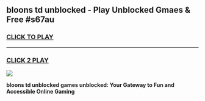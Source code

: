
## bloons td unblocked - Play Unblocked Gmaes & Free #s67au
<h3>
<a href="https://news.freeplayer.one?title=bloons_td_unblocked&ref=26F">CLICK TO PLAY</a></h3>
<hr>

<h3>
<a href="https://news.freeplayer.one?title=bloons_td_unblocked&ref=26F">CLICK 2 PLAY</a>
  
</h3>

<a href="https://news.freeplayer.one?title=bloons_td_unblocked&ref=26F/"><img src="https://clearcache.store/games.png"></a>


**bloons td unblocked games unblocked: Your Gateway to Fun and Accessible Online Gaming**
